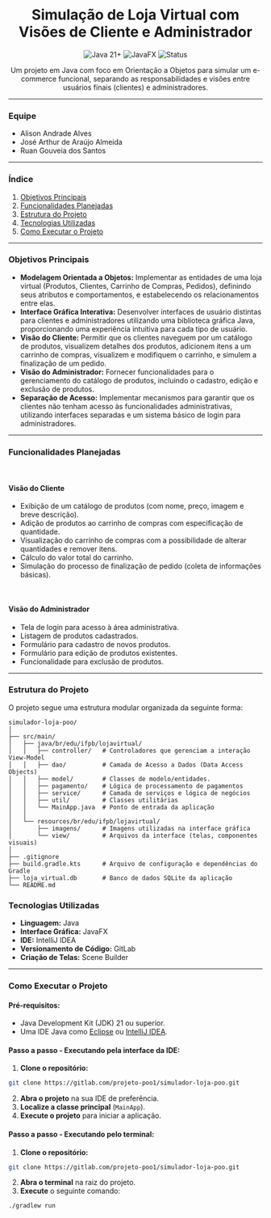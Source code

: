 <div align="center">
 <h1>Simulação de Loja Virtual com Visões de Cliente e Administrador</h1>
<p>
   <img src="https://img.shields.io/badge/Java-21%2B-blue?style=for-the-badge&logo=java" alt="Java 21+">
   <img src="https://img.shields.io/badge/JavaFX-Framework-orange?style=for-the-badge&logo=openjfx" alt="JavaFX">
   <img src="https://img.shields.io/badge/Status-Concluído-green?style=for-the-badge" alt="Status">
 </p>
</div>

<p align="center">
 Um projeto em Java com foco em Orientação a Objetos para simular um e-commerce funcional, separando as responsabilidades e visões entre usuários finais (clientes) e administradores.
</p>

---

### **Equipe**

<ul>
 <li>Alison Andrade Alves</li>
 <li>José Arthur de Araújo Almeida</li>
 <li>Ruan Gouveia dos Santos</li>
</ul>

---

### **Índice**

<ol>
 <li><a href="#-objetivos-principais">Objetivos Principais</a></li>
 <li><a href="#-funcionalidades-planejadas">Funcionalidades Planejadas</a></li>
 <li><a href="#-estrutura-do-projeto">Estrutura do Projeto</a></li>
 <li><a href="#-tecnologias-utilizadas">Tecnologias Utilizadas</a></li>
 <li><a href="#-como-executar-o-projeto">Como Executar o Projeto</a></li>
</ol>


---

### **Objetivos Principais**

<ul>
 <li>
   <strong>Modelagem Orientada a Objetos:</strong> Implementar as entidades de uma loja virtual (Produtos, Clientes, Carrinho de Compras, Pedidos), definindo seus atributos e comportamentos, e estabelecendo os relacionamentos entre elas.
 </li>
 <li>
   <strong>Interface Gráfica Interativa:</strong> Desenvolver interfaces de usuário distintas para clientes e administradores utilizando uma biblioteca gráfica Java, proporcionando uma experiência intuitiva para cada tipo de usuário.
 </li>
 <li>
   <strong>Visão do Cliente:</strong> Permitir que os clientes naveguem por um catálogo de produtos, visualizem detalhes dos produtos, adicionem itens a um carrinho de compras, visualizem e modifiquem o carrinho, e simulem a finalização de um pedido.
 </li>
 <li>
   <strong>Visão do Administrador:</strong> Fornecer funcionalidades para o gerenciamento do catálogo de produtos, incluindo o cadastro, edição e exclusão de produtos.
 </li>
 <li>
   <strong>Separação de Acesso:</strong> Implementar mecanismos para garantir que os clientes não tenham acesso às funcionalidades administrativas, utilizando interfaces separadas e um sistema básico de login para administradores.
 </li>
</ul>

---

### **Funcionalidades Planejadas**
<br>

#### **Visão do Cliente**

<ul>
 <li>Exibição de um catálogo de produtos (com nome, preço, imagem e breve descrição).</li>
 <li>Adição de produtos ao carrinho de compras com especificação de quantidade.</li>
 <li>Visualização do carrinho de compras com a possibilidade de alterar quantidades e remover itens.</li>
 <li>Cálculo do valor total do carrinho.</li>
 <li>Simulação do processo de finalização de pedido (coleta de informações básicas).</li>
</ul>
<br>

#### **Visão do Administrador**

<ul>
 <li>Tela de login para acesso à área administrativa.</li>
 <li>Listagem de produtos cadastrados.</li>
 <li>Formulário para cadastro de novos produtos.</li>
 <li>Formulário para edição de produtos existentes.</li>
 <li>Funcionalidade para exclusão de produtos.</li>
</ul>

---

### **Estrutura do Projeto**
O projeto segue uma estrutura modular organizada da seguinte forma:


```text
simulador-loja-poo/
│
├── src/main/
│   ├── java/br/edu/ifpb/lojavirtual/
│   │   ├── controller/   # Controladores que gerenciam a interação View-Model
│   │   ├── dao/          # Camada de Acesso a Dados (Data Access Objects)
│   │   ├── model/        # Classes de modelo/entidades.
│   │   ├── pagamento/    # Lógica de processamento de pagamentos
│   │   ├── service/      # Camada de serviços e lógica de negócios
│   │   ├── util/         # Classes utilitárias
│   │   └── MainApp.java  # Ponto de entrada da aplicação
│   │
│   └── resources/br/edu/ifpb/lojavirtual/
│       ├── imagens/      # Imagens utilizadas na interface gráfica
│       └── view/         # Arquivos da interface (telas, componentes visuais)
│
├── .gitignore
├── build.gradle.kts      # Arquivo de configuração e dependências do Gradle
├── loja_virtual.db       # Banco de dados SQLite da aplicação
└── README.md
```
### **Tecnologias Utilizadas**

<ul>
 <li><strong>Linguagem:</strong> Java</li>
 <li><strong>Interface Gráfica:</strong> JavaFX</li>
 <li><strong>IDE:</strong>  IntelliJ IDEA</li>
 <li><strong>Versionamento de Código:</strong> GitLab</li>
 <li><strong>Criação de Telas:</strong> Scene Builder</li>

</ul>

---

### **Como Executar o Projeto**

#### **Pré-requisitos:**
*   Java Development Kit (JDK) 21 ou superior.
*   Uma IDE Java como <a href="https://www.eclipse.org/">Eclipse</a> ou <a href="https://www.jetbrains.com/idea/">IntelliJ IDEA</a>.


#### **Passo a passo - Executando pela interface da IDE:**

1.  **Clone o repositório:**
   ```sh
   git clone https://gitlab.com/projeto-poo1/simulador-loja-poo.git
   ```
2.  **Abra o projeto** na sua IDE de preferência.
3.  **Localize a classe principal** (`MainApp`).
4.  **Execute o projeto** para iniciar a aplicação.

#### **Passo a passo - Executando pelo terminal:**
1.  **Clone o repositório:**
   ```sh
   git clone https://gitlab.com/projeto-poo1/simulador-loja-poo.git
   ```
2.  **Abra o terminal** na raiz do projeto.
4. **Execute** o seguinte comando:
```sh
./gradlew run
   ```



